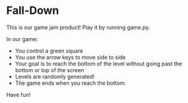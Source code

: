 # Fall-Down
This is our game jam product! Play it by running game.py.

In our game:
* You control a green square
* You use the arrow keys to move side to side
* Your goal is to reach the bottom of the level without going past the bottom or top of the screen
* Levels are randomly generated!
* The game ends when you reach the bottom.

Have fun!

